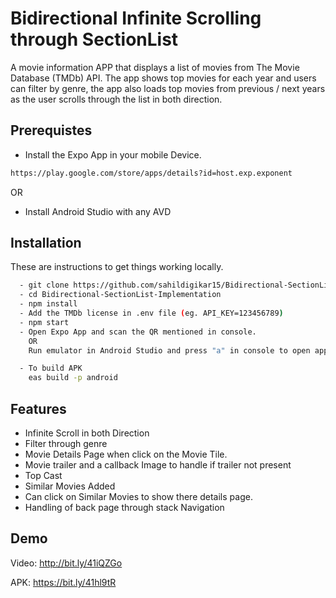 
# Bidirectional Infinite Scrolling through SectionList

A movie information APP that displays a list of movies from The
Movie Database (TMDb) API. The app shows top movies for each year and users can filter by genre, the app also loads top movies from previous / next years as the user scrolls through the
list in both direction.

## Prerequistes
- Install the Expo App in your mobile Device. 
```bash
https://play.google.com/store/apps/details?id=host.exp.exponent
```
OR

- Install Android Studio with any AVD

## Installation

These are instructions to get things working locally.

```bash
  - git clone https://github.com/sahildigikar15/Bidirectional-SectionList-Implementation.git
  - cd Bidirectional-SectionList-Implementation
  - npm install
  - Add the TMDb license in .env file (eg. API_KEY=123456789)
  - npm start
  - Open Expo App and scan the QR mentioned in console. 
    OR 
    Run emulator in Android Studio and press "a" in console to open app in AVD.

  - To build APK 
    eas build -p android
```

## Features

- Infinite Scroll in both Direction
- Filter through genre
- Movie Details Page when click on the Movie Tile.
- Movie trailer and a callback Image to handle if trailer not present
- Top Cast
- Similar Movies Added
- Can click on Similar Movies to show there details page.
- Handling of back page through stack Navigation




## Demo

Video: http://bit.ly/41iQZGo

APK: https://bit.ly/41hl9tR



